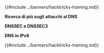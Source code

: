 {{#include ../banners/hacktricks-training.md}}

**Ricerca di più sugli attacchi al DNS**

**DNSSEC e DNSSEC3**

**DNS in IPv6**

{{#include ../banners/hacktricks-training.md}}
